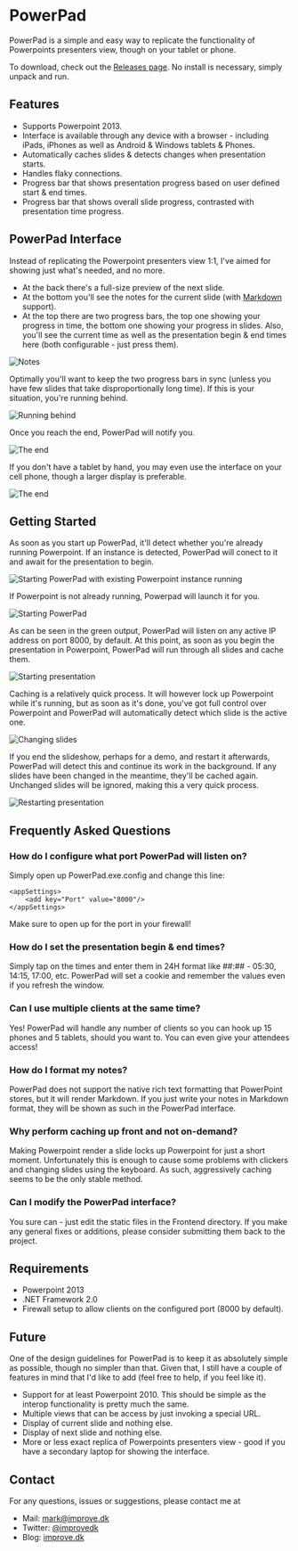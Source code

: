PowerPad
========
PowerPad is a simple and easy way to replicate the functionality of Powerpoints presenters view, though on your tablet or phone.

To download, check out the [Releases page](https://github.com/improvedk/PowerPad/releases/). No install is necessary, simply unpack and run.

Features
--------
* Supports Powerpoint 2013.
* Interface is available through any device with a browser - including iPads, iPhones as well as Android & Windows tablets & Phones.
* Automatically caches slides & detects changes when presentation starts.
* Handles flaky connections.
* Progress bar that shows presentation progress based on user defined start & end times.
* Progress bar that shows overall slide progress, contrasted with presentation time progress.

PowerPad Interface
------------------
Instead of replicating the Powerpoint presenters view 1:1, I've aimed for showing just what's needed, and no more.

* At the back there's a full-size preview of the next slide.
* At the bottom you'll see the notes for the current slide (with [Markdown](http://daringfireball.net/projects/markdown/syntax) support).
* At the top there are two progress bars, the top one showing your progress in time, the bottom one showing your progress in slides. Also, you'll see the current time as well as the presentation begin & end times here (both configurable - just press them).

![Notes](/readme/screens/screen_notes.png)

Optimally you'll want to keep the two progress bars in sync (unless you have few slides that take disproportionally long time). If this is your situation, you're running behind.

![Running behind](/readme/screens/screen_behind.png)

Once you reach the end, PowerPad will notify you.

![The end](/readme/screens/screen_end_of_slideshow.png)

If you don't have a tablet by hand, you may even use the interface on your cell phone, though a larger display is preferable.

![The end](/readme/screens/screen_mobile.png)

Getting Started
---------------
As soon as you start up PowerPad, it'll detect whether you're already running Powerpoint. If an instance is detected, PowerPad will conect to it and await for the presentation to begin.

![Starting PowerPad with existing Powerpoint instance running](/readme/screens/just_started_existing_powerpoint.png)

If Powerpoint is not already running, Powerpad will launch it for you.

![Starting PowerPad](/readme/screens/just_started_no_powerpoint.png)

As can be seen in the green output, PowerPad will listen on any active IP address on port 8000, by default. At this point, as soon as you begin the presentation in Powerpoint, PowerPad will run through all slides and cache them.

![Starting presentation](/readme/screens/presentation_started.png)

Caching is a relatively quick process. It will however lock up Powerpoint while it's running, but as soon as it's done, you've got full control over Powerpoint and PowerPad will automatically detect which slide is the active one.

![Changing slides](/readme/screens/presentation_changing_slides.png)

If you end the slideshow, perhaps for a demo, and restart it afterwards, PowerPad will detect this and continue its work in the background. If any slides have been changed in the meantime, they'll be cached again. Unchanged slides will be ignored, making this a very quick process.

![Restarting presentation](/readme/screens/presentation_restarted.png)

Frequently Asked Questions
--------------------------
### How do I configure what port PowerPad will listen on?
Simply open up PowerPad.exe.config and change this line:

    <appSettings>
		<add key="Port" value="8000"/>
    </appSettings>
    
Make sure to open up for the port in your firewall!

### How do I set the presentation begin & end times?
Simply tap on the times and enter them in 24H format like ##:## - 05:30, 14:15, 17:00, etc. PowerPad will set a cookie and remember the values even if you refresh the window.

### Can I use multiple clients at the same time?
Yes! PowerPad will handle any number of clients so you can hook up 15 phones and 5 tablets, should you want to. You can even give your attendees access!

### How do I format my notes?
PowerPad does not support the native rich text formatting that PowerPoint stores, but it will render Markdown. If you just write your notes in Markdown format, they will be shown as such in the PowerPad interface.

### Why perform caching up front and not on-demand?
Making Powerpoint render a slide locks up Powerpoint for just a short moment. Unfortunately this is enough to cause some problems with clickers and changing slides using the keyboard. As such, aggressively caching seems to be the only stable method.

### Can I modify the PowerPad interface?
You sure can - just edit the static files in the Frontend directory. If you make any general fixes or additions, please consider submitting them back to the project.

Requirements
------------
* Powerpoint 2013
* .NET Framework 2.0
* Firewall setup to allow clients on the configured port (8000 by default).

Future
------
One of the design guidelines for PowerPad is to keep it as absolutely simple as possible, though no simpler than that. Given that, I still have a couple of features in mind that I'd like to add (feel free to help, if you feel like it).

* Support for at least Powerpoint 2010. This should be simple as the interop functionality is pretty much the same.
* Multiple views that can be access by just invoking a special URL.
 * Display of current slide and nothing else.
 * Display of next slide and nothing else.
 * More or less exact replica of Powerpoints presenters view - good if you have a secondary laptop for showing the interface.

Contact
-------
For any questions, issues or suggestions, please contact me at

* Mail: mark@improve.dk
* Twitter: [@improvedk](https://twitter.com/improvedk)
* Blog: [improve.dk](http://improve.dk/)
